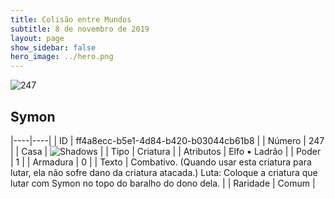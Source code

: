 ```yaml
---
title: Colisão entre Mundos
subtitle: 8 de novembro de 2019
layout: page
show_sidebar: false
hero_image: ../hero.png
---
```


![247](https://cdn.keyforgegame.com/media/card_front/pt/452_247_4CHFGP6MRJ4_pt.png)

## Symon

|----|----|
| ID | ff4a8ecc-b5e1-4d84-b420-b03044cb61b8 |
| Número | 247 |
| Casa | ![Shadows](https://archonarcana.com/images/thumb/e/ee/Shadows.png/22px-Shadows.png "Sombras") |
| Tipo | Criatura |
| Atributos | Elfo • Ladrão |
| Poder | 1 |
| Armadura | 0 |
| Texto | Combativo. (Quando usar esta criatura para lutar, ela não sofre dano da criatura atacada.) Luta: Coloque a criatura que lutar com Symon no topo do baralho do dono dela. |
| Raridade | Comum |
